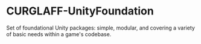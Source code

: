 # CURGLAFF-UnityFoundation
Set of foundational Unity packages: simple, modular, and covering a variety of basic needs within a game's codebase.
